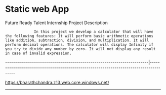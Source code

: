 # Static web App 
Future Ready Talent Internship 
Project Description


                 In this project we develop a calculator that will have the following features: It will perform basic arithmetic operations like addition, subtraction, division, and multiplication. It will perform decimal operations. The calculator will display Infinity if you try to divide any number by zero. It will not display any result in case of invalid expression.

------------------------------------------------------------------------|----------------------------------------------------------------------------------------


https://bharathchandra.z13.web.core.windows.net/
 ______________________________________________________________________________________________________________________________________________________________
